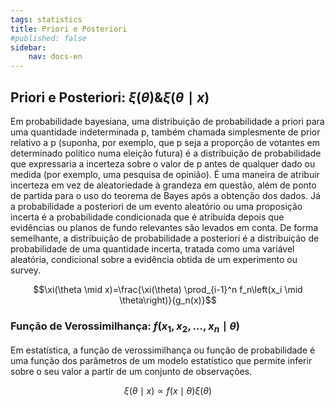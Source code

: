 ```yaml
---
tags: statistics
title: Priori e Posteriori
#published: false
sidebar:
    nav: docs-en
---
```



## Priori e Posteriori: $\xi(\theta) \& \xi(\theta \mid x)$

Em probabilidade bayesiana, uma distribuição de probabilidade a priori para uma quantidade indeterminada p, também chamada simplesmente de prior relativo a p (suponha, por exemplo, que p seja a proporção de votantes em determinado político numa eleição futura) é a distribuição de probabilidade que expressaria a incerteza sobre o valor de p antes de qualquer dado ou medida (por exemplo, uma pesquisa de opinião). É uma maneira de atribuir incerteza em vez de aleatoriedade à grandeza em questão, além de ponto de partida para o uso do teorema de Bayes após a obtenção dos dados. Já a probabilidade a posteriori de um evento aleatório ou uma proposição incerta é a probabilidade condicionada que é atribuída depois que evidências ou planos de fundo relevantes são levados em conta. De forma semelhante, a distribuição de probabilidade a posteriori é a distribuição de probabilidade de uma quantidade incerta, tratada como uma variável aleatória, condicional sobre a evidência obtida de um experimento ou survey.

$$\xi(\theta \mid x)=\frac{\xi(\theta) \prod_{i-1}^n f_n\left(x_i \mid \theta\right)}{g_n(x)}$$

### Função de Verossimilhança: $f\left(x_1, x_2, \ldots, x_n \mid \theta\right)$

Em estatística, a função de verossimilhança ou função de probabilidade é uma função dos parâmetros de um modelo estatístico que permite inferir sobre o seu valor a partir de um conjunto de observações.

$$\xi(\theta \mid x) \propto f(x \mid \theta) \xi(\theta)$$
